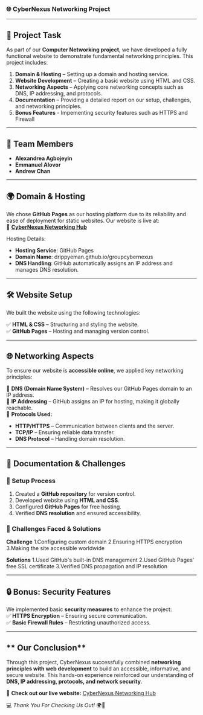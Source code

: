 ### **🌐 CyberNexus Networking Project**  

---

## **📌 Project Task**  
As part of our **Computer Networking project**, we have developed a fully functional website to demonstrate fundamental networking principles. This project includes:  

1. **Domain & Hosting** – Setting up a domain and hosting service.  
2. **Website Development** – Creating a basic website using HTML and CSS.  
3. **Networking Aspects** – Applying core networking concepts such as DNS, IP addressing, and protocols.  
4. **Documentation** – Providing a detailed report on our setup, challenges, and networking principles.
5. **Bonus Features** - Impementing security features such as HTTPS and Firewall

---

## **👥 Team Members**  
- **Alexandrea Agbojeyin**  
- **Emmanuel Alovor**  
- **Andrew Chan**  

---

## **🌍 Domain & Hosting**  
We chose **GitHub Pages** as our hosting platform due to its reliability and ease of deployment for static websites. Our website is live at:  
🔗 **[CyberNexus Networking Hub](https://drippyeman.github.io/groupcybernexus/)**  

Hosting Details:  
- **Hosting Service**: GitHub Pages  
- **Domain Name**: drippyeman.github.io/groupcybernexus  
- **DNS Handling**: GitHub automatically assigns an IP address and manages DNS resolution.  

---

## **🛠 Website Setup**  
We built the website using the following technologies:  

✅ **HTML & CSS** – Structuring and styling the website.  
✅ **GitHub Pages** – Hosting and managing version control.  

---

## **🌐 Networking Aspects**  
To ensure our website is **accessible online**, we applied key networking principles:  

🔹 **DNS (Domain Name System)** – Resolves our GitHub Pages domain to an IP address.  
🔹 **IP Addressing** – GitHub assigns an IP for hosting, making it globally reachable.  
🔹 **Protocols Used:**  
   - **HTTP/HTTPS** – Communication between clients and the server.  
   - **TCP/IP** – Ensuring reliable data transfer.  
   - **DNS Protocol** – Handling domain resolution.  

---

## **📄 Documentation & Challenges**  
### **📝 Setup Process**  
1. Created a **GitHub repository** for version control.  
2. Developed website using **HTML and CSS**.  
3. Configured **GitHub Pages** for free hosting.  
4. Verified **DNS resolution** and ensured accessibility.  

### **🚧 Challenges Faced & Solutions**  
**Challenge**
1.Configuring custom domain 
2.Ensuring HTTPS encryption
3.Making the site accessible worldwide

**Solutions**
1.Used GitHub's built-in DNS management
2.Used GitHub Pages' free SSL certificate
3.Verified DNS propagation and IP resolution

---

## **🔒 Bonus: Security Features**  
We implemented basic **security measures** to enhance the project:  
✅ **HTTPS Encryption** – Ensuring secure communication.  
✅ **Basic Firewall Rules** – Restricting unauthorized access.  

---

## ** Our Conclusion**  
Through this project, CyberNexus successfully combined **networking principles with web development** to build an accessible, informative, and secure website. This hands-on experience reinforced our understanding of **DNS, IP addressing, protocols, and network security**.  

🔗 **Check out our live website:** [CyberNexus Networking Hub](https://drippyeman.github.io/groupcybernexus/)  

💻 _Thank You For Checking Us Out!_ 🌍📡
